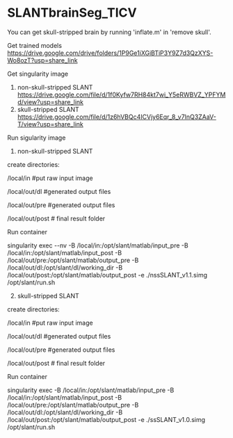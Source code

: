 # SLANTbrainSeg_TICV
You can get skull-stripped brain by running 'inflate.m' in 'remove skull'.

Get trained models
https://drive.google.com/drive/folders/1P9Ge1iXGiBTiP3Y9Z7d3QzXYS-Wo8ozT?usp=share_link

Get singularity image
1. non-skull-stripped SLANT
https://drive.google.com/file/d/1f0Kyfw7RH84kt7wi_Y5eRWBVZ_YPFYMd/view?usp=share_link
2. skull-stripped SLANT
https://drive.google.com/file/d/1z6hVBQc4ICVjy6Eqr_8_v7InQ3ZAaV-T/view?usp=share_link

Run sigularity image

1. non-skull-stripped SLANT

create directories:

/local/in  #put raw input image

/local/out/dl  #generated output files

/local/out/pre  #generated output files 

/local/out/post  # final result folder

Run container

singularity exec --nv -B /local/in:/opt/slant/matlab/input_pre -B /local/in:/opt/slant/matlab/input_post -B /local/out/pre:/opt/slant/matlab/output_pre -B /local/out/dl:/opt/slant/dl/working_dir -B /local/out/post:/opt/slant/matlab/output_post -e ./nssSLANT_v1.1.simg /opt/slant/run.sh

2. skull-stripped SLANT

create directories:

/local/in  #put raw input image

/local/out/dl  #generated output files

/local/out/pre  #generated output files 

/local/out/post  # final result folder

Run container

singularity exec -B /local/in:/opt/slant/matlab/input_pre -B /local/in:/opt/slant/matlab/input_post -B /local/out/pre:/opt/slant/matlab/output_pre -B /local/out/dl:/opt/slant/dl/working_dir -B /local/out/post:/opt/slant/matlab/output_post -e ./ssSLANT_v1.0.simg /opt/slant/run.sh
